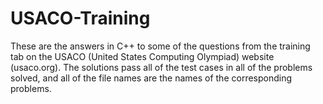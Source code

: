 # USACO-Training 

These are the answers in C++ to some of the questions from the training tab on the USACO (United States Computing Olympiad)
website (usaco.org). The solutions pass all of the test cases in all of the problems solved, and all of the file names are
the names of the corresponding problems.
